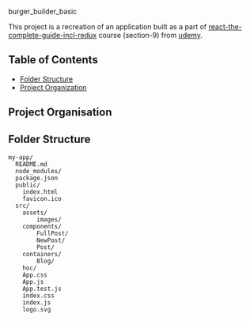 burger_builder_basic

This project is a recreation of an application built as a part of  [react-the-complete-guide-incl-redux](https://www.udemy.com/react-the-complete-guide-incl-redux/) course (section-9) from [udemy](https://www.udemy.com/).
## Table of Contents

- [Folder Structure](#folder-structure)
- [Project Organization](#project-organization)


## Project Organisation

## Folder Structure

```
my-app/
  README.md
  node_modules/
  package.json
  public/
    index.html
    favicon.ico
  src/
    assets/
        images/
    components/
        FullPost/
        NewPost/
        Post/
    containers/
        Blog/
    hoc/        
    App.css
    App.js
    App.test.js
    index.css
    index.js
    logo.svg
```
